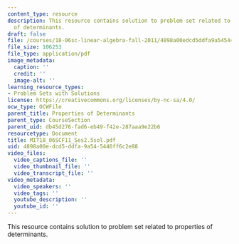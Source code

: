 ```yaml
---
content_type: resource
description: This resource contains solution to problem set related to properties
  of determinants.
draft: false
file: /courses/18-06sc-linear-algebra-fall-2011/4898a00edcd5ddfa9a545446ff6c2e88_MIT18_06SCF11_Ses2.5sol.pdf
file_size: 106253
file_type: application/pdf
image_metadata:
  caption: ''
  credit: ''
  image-alt: ''
learning_resource_types:
- Problem Sets with Solutions
license: https://creativecommons.org/licenses/by-nc-sa/4.0/
ocw_type: OCWFile
parent_title: Properties of Determinants
parent_type: CourseSection
parent_uid: db45d276-fad6-eb49-f42e-287aaa9e22b6
resourcetype: Document
title: MIT18_06SCF11_Ses2.5sol.pdf
uid: 4898a00e-dcd5-ddfa-9a54-5446ff6c2e88
video_files:
  video_captions_file: ''
  video_thumbnail_file: ''
  video_transcript_file: ''
video_metadata:
  video_speakers: ''
  video_tags: ''
  youtube_description: ''
  youtube_id: ''
---
```

This resource contains solution to problem set related to properties of determinants.